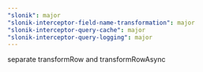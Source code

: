```yaml
---
"slonik": major
"slonik-interceptor-field-name-transformation": major
"slonik-interceptor-query-cache": major
"slonik-interceptor-query-logging": major
---
```


separate transformRow and transformRowAsync

